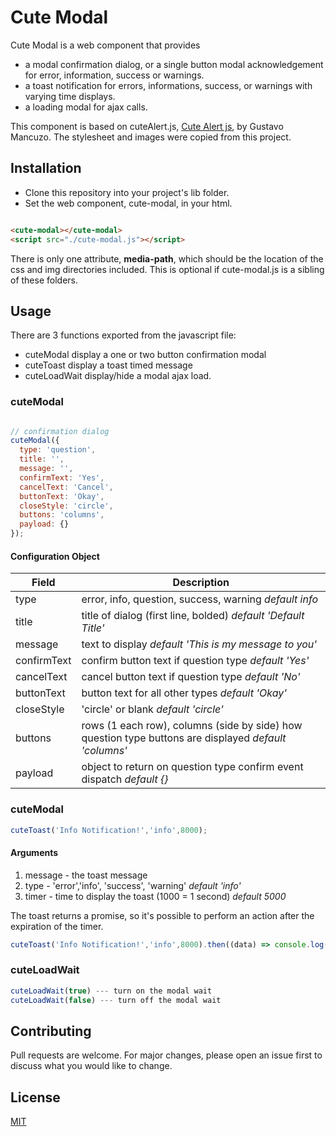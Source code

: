 # Cute Modal

Cute Modal is a web component that provides
- a modal confirmation dialog, or a single button modal acknowledgement for error, information, success or warnings.
- a toast notification for errors, informations, success, or warnings with varying time displays.
- a loading modal for ajax calls.

This component is based on cuteAlert.js, [Cute Alert js](https://github.com/gustavosmanc/cute-alert), by Gustavo Mancuzo. The stylesheet and images were copied from this project.

## Installation

- Clone this repository into your project's lib folder.
- Set the web component, cute-modal, in your html.

``` html

<cute-modal></cute-modal>
<script src="./cute-modal.js"></script>
```

There is only one attribute, **media-path**, which should be the location of the css and img directories included. This is optional if cute-modal.js is a sibling of these folders.

## Usage

There are 3 functions exported from the javascript file:
- cuteModal display a one or two button confirmation modal
- cuteToast display a toast timed message
- cuteLoadWait display/hide a modal ajax load.

### cuteModal

```javascript

// confirmation dialog
cuteModal({
  type: 'question',
  title: '',
  message: '',
  confirmText: 'Yes',
  cancelText: 'Cancel',
  buttonText: 'Okay',  
  closeStyle: 'circle',
  buttons: 'columns',
  payload: {}
});
```
#### Configuration Object

| Field | Description |
| --------------- | ----------------------------------- |
| type | error, info, question, success, warning *default info* |
| title | title of dialog (first line, bolded) *default 'Default Title'* |
| message | text to display *default 'This is my message to you'* |
| confirmText | confirm button text if question type *default 'Yes'*|
| cancelText | cancel button text if question type *default 'No'* |
| buttonText | button text for all other types *default 'Okay'* |
| closeStyle | 'circle' or blank *default 'circle'* |
| buttons | rows (1 each row), columns (side by side) how question type buttons are displayed *default 'columns'* |
| payload | object to return on question type confirm event dispatch *default {}*|

### cuteModal

```javascript
cuteToast('Info Notification!','info',8000);
```
#### Arguments
1. message - the toast message
2. type - 'error','info', 'success', 'warning' *default 'info'*
3. timer - time to display the toast (1000 = 1 second) *default 5000*

The toast returns a promise, so it's possible to perform an action after the expiration of the timer.

```javascript
cuteToast('Info Notification!','info',8000).then((data) => console.log(data.message));
```

### cuteLoadWait
```javascript
cuteLoadWait(true) --- turn on the modal wait
cuteLoadWait(false) --- turn off the modal wait
```

## Contributing
Pull requests are welcome. For major changes, please open an issue first to discuss what you would like to change.

## License
[MIT](https://choosealicense.com/licenses/mit/)

